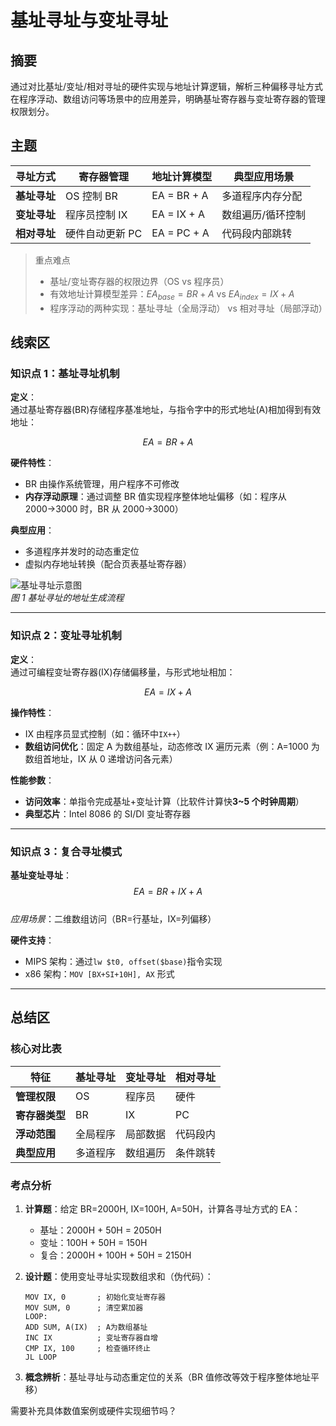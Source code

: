 # 基址寻址与变址寻址

## 摘要

通过对比基址/变址/相对寻址的硬件实现与地址计算逻辑，解析三种偏移寻址方式在程序浮动、数组访问等场景中的应用差异，明确基址寄存器与变址寄存器的管理权限划分。

## 主题

| 寻址方式     | 寄存器管理      | 地址计算模型 | 典型应用场景      |
| ------------ | --------------- | ------------ | ----------------- |
| **基址寻址** | OS 控制 BR      | EA = BR + A  | 多道程序内存分配  |
| **变址寻址** | 程序员控制 IX   | EA = IX + A  | 数组遍历/循环控制 |
| **相对寻址** | 硬件自动更新 PC | EA = PC + A  | 代码段内部跳转    |

> 重点难点
>
> - 基址/变址寄存器的权限边界（OS vs 程序员）
> - 有效地址计算模型差异：$EA_{base} = BR + A$ vs $EA_{index} = IX + A$
> - 程序浮动的两种实现：基址寻址（全局浮动） vs 相对寻址（局部浮动）

## 线索区

### 知识点 1：基址寻址机制

**定义**：  
通过基址寄存器(BR)存储程序基准地址，与指令字中的形式地址(A)相加得到有效地址：

$$EA = BR + A$$

**硬件特性**：

- BR 由操作系统管理，用户程序不可修改
- **内存浮动原理**：通过调整 BR 值实现程序整体地址偏移（如：程序从 2000→3000 时，BR 从 2000→3000）

**典型应用**：

- 多道程序并发时的动态重定位
- 虚拟内存地址转换（配合页表基址寄存器）

![基址寻址示意图]()  
_图 1 基址寻址的地址生成流程_

---

### 知识点 2：变址寻址机制

**定义**：  
通过可编程变址寄存器(IX)存储偏移量，与形式地址相加：

$$EA = IX + A$$

**操作特性**：

- IX 由程序员显式控制（如：循环中`IX++`）
- **数组访问优化**：固定 A 为数组基址，动态修改 IX 遍历元素（例：A=1000 为数组首地址，IX 从 0 递增访问各元素）

**性能参数**：

- **访问效率**：单指令完成基址+变址计算（比软件计算快**3~5 个时钟周期**）
- **典型芯片**：Intel 8086 的 SI/DI 变址寄存器

---

### 知识点 3：复合寻址模式

**基址变址寻址**：  
$$EA = BR + IX + A$$  
_应用场景_：二维数组访问（BR=行基址，IX=列偏移）

**硬件支持**：

- MIPS 架构：通过`lw $t0, offset($base)`指令实现
- x86 架构：`MOV [BX+SI+10H], AX` 形式

---

## 总结区

### 核心对比表

| 特征           | 基址寻址 | 变址寻址 | 相对寻址 |
| -------------- | -------- | -------- | -------- |
| **管理权限**   | OS       | 程序员   | 硬件     |
| **寄存器类型** | BR       | IX       | PC       |
| **浮动范围**   | 全局程序 | 局部数据 | 代码段内 |
| **典型应用**   | 多道程序 | 数组遍历 | 条件跳转 |

### 考点分析

1. **计算题**：给定 BR=2000H, IX=100H, A=50H，计算各寻址方式的 EA：

   - 基址：2000H + 50H = 2050H
   - 变址：100H + 50H = 150H
   - 复合：2000H + 100H + 50H = 2150H

2. **设计题**：使用变址寻址实现数组求和（伪代码）：

   ```assembly
   MOV IX, 0       ; 初始化变址寄存器
   MOV SUM, 0      ; 清空累加器
   LOOP:
   ADD SUM, A(IX)  ; A为数组基址
   INC IX          ; 变址寄存器自增
   CMP IX, 100     ; 检查循环终止
   JL LOOP
   ```

3. **概念辨析**：基址寻址与动态重定位的关系（BR 值修改等效于程序整体地址平移）

需要补充具体数值案例或硬件实现细节吗？
